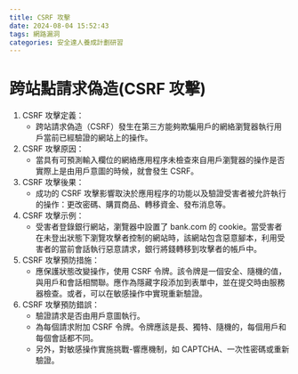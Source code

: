 ```yaml
---
title: CSRF 攻擊
date: 2024-08-04 15:52:43
tags: 網路漏洞
categories: 安全達人養成計劃研習
---
```

# 跨站點請求偽造(CSRF 攻擊)
1. CSRF 攻擊定義：
	- 跨站請求偽造（CSRF）發生在第三方能夠欺騙用戶的網絡瀏覽器執行用戶當前已經驗證的網站上的操作。
2. CSRF 攻擊原因：
	- 當具有可預測輸入欄位的網絡應用程序未檢查來自用戶瀏覽器的操作是否實際上是由用戶意圖的時候，就會發生 CSRF。
3. CSRF 攻擊後果：
	- 成功的 CSRF 攻擊影響取決於應用程序的功能以及驗證受害者被允許執行的操作：更改密碼、購買商品、轉移資金、發布消息等。
4. CSRF 攻擊示例：
	- 受害者登錄銀行網站，瀏覽器中設置了 bank.com 的 cookie。當受害者在未登出狀態下瀏覽攻擊者控制的網站時，該網站包含惡意腳本，利用受害者的當前會話執行惡意請求，銀行將錢轉移到攻擊者的帳戶中。
5. CSRF 攻擊預防措施：
	- 應保護狀態改變操作，使用 CSRF 令牌。該令牌是一個安全、隨機的值，與用戶和會話相關聯。應作為隱藏字段添加到表單中，並在提交時由服務器檢查。或者，可以在敏感操作中實現重新驗證。
6. CSRF 攻擊預防錯誤：
	- 驗證請求是否由用戶意圖執行。
	- 為每個請求附加 CSRF 令牌。令牌應該是長、獨特、隨機的，每個用戶和每個會話都不同。
	- 另外，對敏感操作實施挑戰-響應機制，如 CAPTCHA、一次性密碼或重新驗證。
